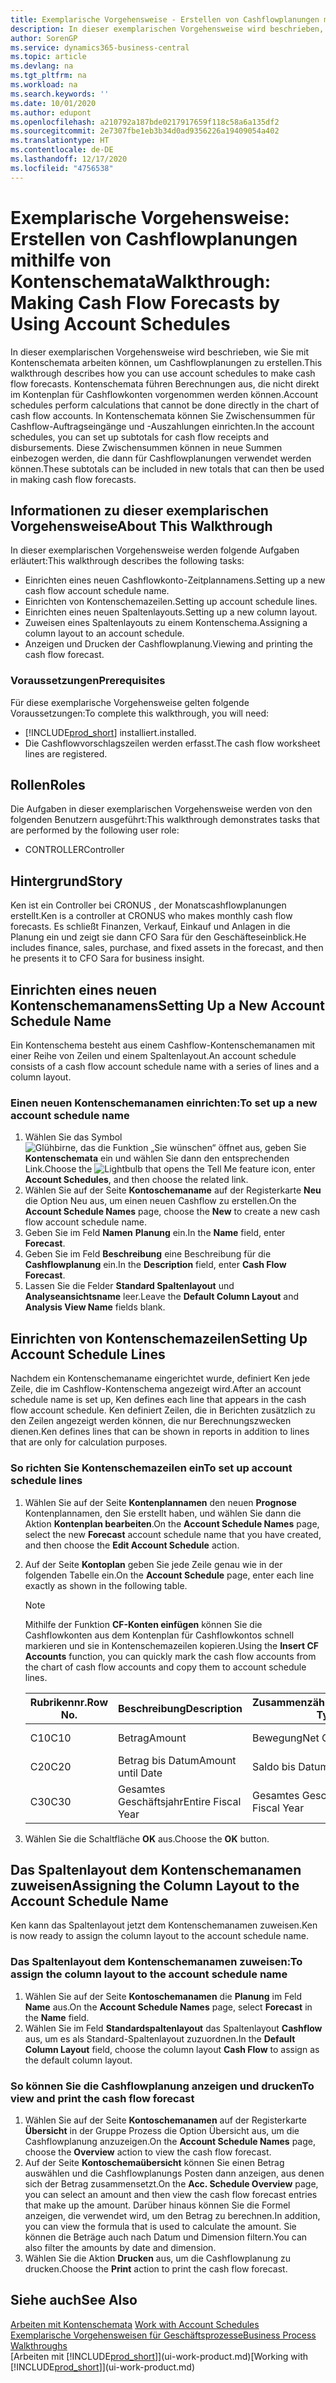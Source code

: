 ```yaml
---
title: Exemplarische Vorgehensweise - Erstellen von Cashflowplanungen mithilfe von Kontenschemata | Microsoft Docs
description: In dieser exemplarischen Vorgehensweise wird beschrieben, wie Sie mit Kontenschemata arbeiten können, um Cashflowplanungen zu erstellen. Kontenschemata führen Berechnungen aus, die nicht direkt im Kontenplan für Cashflowkonten vorgenommen werden können. In Kontenschemata können Sie Zwischensummen für Cashflow-Auftragseingänge und -Auszahlungen einrichten. Diese Zwischensummen können in neue Summen einbezogen werden, die dann für Cashflowplanungen verwendet werden können.
author: SorenGP
ms.service: dynamics365-business-central
ms.topic: article
ms.devlang: na
ms.tgt_pltfrm: na
ms.workload: na
ms.search.keywords: ''
ms.date: 10/01/2020
ms.author: edupont
ms.openlocfilehash: a210792a187bde0217917659f118c58a6a135df2
ms.sourcegitcommit: 2e7307fbe1eb3b34d0ad9356226a19409054a402
ms.translationtype: HT
ms.contentlocale: de-DE
ms.lasthandoff: 12/17/2020
ms.locfileid: "4756538"
---
```

# <a name="walkthrough-making-cash-flow-forecasts-by-using-account-schedules"></a><span data-ttu-id="59f42-106">Exemplarische Vorgehensweise: Erstellen von Cashflowplanungen mithilfe von Kontenschemata</span><span class="sxs-lookup"><span data-stu-id="59f42-106">Walkthrough: Making Cash Flow Forecasts by Using Account Schedules</span></span>
<span data-ttu-id="59f42-107">In dieser exemplarischen Vorgehensweise wird beschrieben, wie Sie mit Kontenschemata arbeiten können, um Cashflowplanungen zu erstellen.</span><span class="sxs-lookup"><span data-stu-id="59f42-107">This walkthrough describes how you can use account schedules to make cash flow forecasts.</span></span> <span data-ttu-id="59f42-108">Kontenschemata führen Berechnungen aus, die nicht direkt im Kontenplan für Cashflowkonten vorgenommen werden können.</span><span class="sxs-lookup"><span data-stu-id="59f42-108">Account schedules perform calculations that cannot be done directly in the chart of cash flow accounts.</span></span> <span data-ttu-id="59f42-109">In Kontenschemata können Sie Zwischensummen für Cashflow-Auftragseingänge und -Auszahlungen einrichten.</span><span class="sxs-lookup"><span data-stu-id="59f42-109">In the account schedules, you can set up subtotals for cash flow receipts and disbursements.</span></span> <span data-ttu-id="59f42-110">Diese Zwischensummen können in neue Summen einbezogen werden, die dann für Cashflowplanungen verwendet werden können.</span><span class="sxs-lookup"><span data-stu-id="59f42-110">These subtotals can be included in new totals that can then be used in making cash flow forecasts.</span></span>  

## <a name="about-this-walkthrough"></a><span data-ttu-id="59f42-111">Informationen zu dieser exemplarischen Vorgehensweise</span><span class="sxs-lookup"><span data-stu-id="59f42-111">About This Walkthrough</span></span>  
<span data-ttu-id="59f42-112">In dieser exemplarischen Vorgehensweise werden folgende Aufgaben erläutert:</span><span class="sxs-lookup"><span data-stu-id="59f42-112">This walkthrough describes the following tasks:</span></span>  

- <span data-ttu-id="59f42-113">Einrichten eines neuen Cashflowkonto-Zeitplannamens.</span><span class="sxs-lookup"><span data-stu-id="59f42-113">Setting up a new cash flow account schedule name.</span></span>  
- <span data-ttu-id="59f42-114">Einrichten von Kontenschemazeilen.</span><span class="sxs-lookup"><span data-stu-id="59f42-114">Setting up account schedule lines.</span></span>  
- <span data-ttu-id="59f42-115">Einrichten eines neuen Spaltenlayouts.</span><span class="sxs-lookup"><span data-stu-id="59f42-115">Setting up a new column layout.</span></span>  
- <span data-ttu-id="59f42-116">Zuweisen eines Spaltenlayouts zu einem Kontenschema.</span><span class="sxs-lookup"><span data-stu-id="59f42-116">Assigning a column layout to an account schedule.</span></span>  
- <span data-ttu-id="59f42-117">Anzeigen und Drucken der Cashflowplanung.</span><span class="sxs-lookup"><span data-stu-id="59f42-117">Viewing and printing the cash flow forecast.</span></span>  

### <a name="prerequisites"></a><span data-ttu-id="59f42-118">Voraussetzungen</span><span class="sxs-lookup"><span data-stu-id="59f42-118">Prerequisites</span></span>  
<span data-ttu-id="59f42-119">Für diese exemplarische Vorgehensweise gelten folgende Voraussetzungen:</span><span class="sxs-lookup"><span data-stu-id="59f42-119">To complete this walkthrough, you will need:</span></span>  

- [!INCLUDE[prod_short](includes/prod_short.md)] <span data-ttu-id="59f42-120">installiert.</span><span class="sxs-lookup"><span data-stu-id="59f42-120">installed.</span></span>  
- <span data-ttu-id="59f42-121">Die Cashflowvorschlagszeilen werden erfasst.</span><span class="sxs-lookup"><span data-stu-id="59f42-121">The cash flow worksheet lines are registered.</span></span>  

## <a name="roles"></a><span data-ttu-id="59f42-122">Rollen</span><span class="sxs-lookup"><span data-stu-id="59f42-122">Roles</span></span>  
<span data-ttu-id="59f42-123">Die Aufgaben in dieser exemplarischen Vorgehensweise werden von den folgenden Benutzern ausgeführt:</span><span class="sxs-lookup"><span data-stu-id="59f42-123">This walkthrough demonstrates tasks that are performed by the following user role:</span></span>  

- <span data-ttu-id="59f42-124">CONTROLLER</span><span class="sxs-lookup"><span data-stu-id="59f42-124">Controller</span></span>  

## <a name="story"></a><span data-ttu-id="59f42-125">Hintergrund</span><span class="sxs-lookup"><span data-stu-id="59f42-125">Story</span></span>  
<span data-ttu-id="59f42-126">Ken ist ein Controller bei CRONUS , der Monatscashflowplanungen erstellt.</span><span class="sxs-lookup"><span data-stu-id="59f42-126">Ken is a controller at CRONUS who makes monthly cash flow forecasts.</span></span> <span data-ttu-id="59f42-127">Es schließt Finanzen, Verkauf, Einkauf und Anlagen in die Planung ein und zeigt sie dann CFO Sara für den Geschäfteseinblick.</span><span class="sxs-lookup"><span data-stu-id="59f42-127">He includes finance, sales, purchase, and fixed assets in the forecast, and then he presents it to CFO Sara for business insight.</span></span>  

## <a name="setting-up-a-new-account-schedule-name"></a><span data-ttu-id="59f42-128">Einrichten eines neuen Kontenschemanamens</span><span class="sxs-lookup"><span data-stu-id="59f42-128">Setting Up a New Account Schedule Name</span></span>  
<span data-ttu-id="59f42-129">Ein Kontenschema besteht aus einem Cashflow-Kontenschemanamen mit einer Reihe von Zeilen und einem Spaltenlayout.</span><span class="sxs-lookup"><span data-stu-id="59f42-129">An account schedule consists of a cash flow account schedule name with a series of lines and a column layout.</span></span>  

### <a name="to-set-up-a-new-account-schedule-name"></a><span data-ttu-id="59f42-130">Einen neuen Kontenschemanamen einrichten:</span><span class="sxs-lookup"><span data-stu-id="59f42-130">To set up a new account schedule name</span></span>  

1.  <span data-ttu-id="59f42-131">Wählen Sie das Symbol ![Glühbirne, das die Funktion „Sie wünschen“ öffnet](media/ui-search/search_small.png "Was möchten Sie tun?") aus, geben Sie **Kontenschemata** ein und wählen Sie dann den entsprechenden Link.</span><span class="sxs-lookup"><span data-stu-id="59f42-131">Choose the ![Lightbulb that opens the Tell Me feature](media/ui-search/search_small.png "Tell me what you want to do") icon, enter **Account Schedules**, and then choose the related link.</span></span>  
2.  <span data-ttu-id="59f42-132">Wählen Sie auf der Seite **Kontoschemaname** auf der Registerkarte **Neu** die Option Neu aus, um einen neuen Cashflow zu erstellen.</span><span class="sxs-lookup"><span data-stu-id="59f42-132">On the **Account Schedule Names** page, choose the **New** to create a new cash flow account schedule name.</span></span>  
3.  <span data-ttu-id="59f42-133">Geben Sie im Feld **Namen** **Planung** ein.</span><span class="sxs-lookup"><span data-stu-id="59f42-133">In the **Name** field, enter **Forecast**.</span></span>  
4.  <span data-ttu-id="59f42-134">Geben Sie im Feld **Beschreibung** eine Beschreibung für die **Cashflowplanung** ein.</span><span class="sxs-lookup"><span data-stu-id="59f42-134">In the **Description** field, enter **Cash Flow Forecast**.</span></span>  
5.  <span data-ttu-id="59f42-135">Lassen Sie die Felder **Standard Spaltenlayout** und **Analyseansichtsname** leer.</span><span class="sxs-lookup"><span data-stu-id="59f42-135">Leave the **Default Column Layout** and **Analysis View Name** fields blank.</span></span>  

## <a name="setting-up-account-schedule-lines"></a><span data-ttu-id="59f42-136">Einrichten von Kontenschemazeilen</span><span class="sxs-lookup"><span data-stu-id="59f42-136">Setting Up Account Schedule Lines</span></span>  
<span data-ttu-id="59f42-137">Nachdem ein Kontenschemaname eingerichtet wurde, definiert Ken jede Zeile, die im Cashflow-Kontenschema angezeigt wird.</span><span class="sxs-lookup"><span data-stu-id="59f42-137">After an account schedule name is set up, Ken defines each line that appears in the cash flow account schedule.</span></span> <span data-ttu-id="59f42-138">Ken definiert Zeilen, die in Berichten zusätzlich zu den Zeilen angezeigt werden können, die nur Berechnungszwecken dienen.</span><span class="sxs-lookup"><span data-stu-id="59f42-138">Ken defines lines that can be shown in reports in addition to lines that are only for calculation purposes.</span></span>  

### <a name="to-set-up-account-schedule-lines"></a><span data-ttu-id="59f42-139">So richten Sie Kontenschemazeilen ein</span><span class="sxs-lookup"><span data-stu-id="59f42-139">To set up account schedule lines</span></span>  

1.  <span data-ttu-id="59f42-140">Wählen Sie auf der Seite **Kontenplannamen** den neuen **Prognose** Kontenplannamen, den Sie erstellt haben, und wählen Sie dann die Aktion **Kontenplan bearbeiten**.</span><span class="sxs-lookup"><span data-stu-id="59f42-140">On the **Account Schedule Names** page, select the new **Forecast** account schedule name that you have created, and then choose the **Edit Account Schedule** action.</span></span>  
2.  <span data-ttu-id="59f42-141">Auf der Seite **Kontoplan** geben Sie jede Zeile genau wie in der folgenden Tabelle ein.</span><span class="sxs-lookup"><span data-stu-id="59f42-141">On the **Account Schedule** page, enter each line exactly as shown in the following table.</span></span>  

    > [!NOTE]  
    >  <span data-ttu-id="59f42-142">Mithilfe der Funktion **CF-Konten einfügen** können Sie die Cashflowkonten aus dem Kontenplan für Cashflowkontos schnell markieren und sie in Kontenschemazeilen kopieren.</span><span class="sxs-lookup"><span data-stu-id="59f42-142">Using the **Insert CF Accounts** function, you can quickly mark the cash flow accounts from the chart of cash flow accounts and copy them to account schedule lines.</span></span>  

    |<span data-ttu-id="59f42-143">Rubrikennr.</span><span class="sxs-lookup"><span data-stu-id="59f42-143">Row No.</span></span>|<span data-ttu-id="59f42-144">Beschreibung</span><span class="sxs-lookup"><span data-stu-id="59f42-144">Description</span></span>|<span data-ttu-id="59f42-145">Zusammenzählungsart</span><span class="sxs-lookup"><span data-stu-id="59f42-145">Totaling Type</span></span>|<span data-ttu-id="59f42-146">Zusammenzählung</span><span class="sxs-lookup"><span data-stu-id="59f42-146">Totaling</span></span>|<span data-ttu-id="59f42-147">Zeilenart</span><span class="sxs-lookup"><span data-stu-id="59f42-147">Row Type</span></span>|<span data-ttu-id="59f42-148">Betragsart</span><span class="sxs-lookup"><span data-stu-id="59f42-148">Amount Type</span></span>|<span data-ttu-id="59f42-149">Anzeigen</span><span class="sxs-lookup"><span data-stu-id="59f42-149">Show</span></span>|  
    |-------|-----------|-------------|--------|--------|-----------|----|
    |<span data-ttu-id="59f42-150">C10</span><span class="sxs-lookup"><span data-stu-id="59f42-150">C10</span></span>|<span data-ttu-id="59f42-151">Betrag</span><span class="sxs-lookup"><span data-stu-id="59f42-151">Amount</span></span>|<span data-ttu-id="59f42-152">Bewegung</span><span class="sxs-lookup"><span data-stu-id="59f42-152">Net Change</span></span>|<span data-ttu-id="59f42-153">Posten</span><span class="sxs-lookup"><span data-stu-id="59f42-153">Entries</span></span>|<span data-ttu-id="59f42-154">Nettobetrag</span><span class="sxs-lookup"><span data-stu-id="59f42-154">Net Amount</span></span>|<span data-ttu-id="59f42-155">Immer</span><span class="sxs-lookup"><span data-stu-id="59f42-155">Always</span></span>|  
    |<span data-ttu-id="59f42-156">C20</span><span class="sxs-lookup"><span data-stu-id="59f42-156">C20</span></span>|<span data-ttu-id="59f42-157">Betrag bis Datum</span><span class="sxs-lookup"><span data-stu-id="59f42-157">Amount until Date</span></span>|<span data-ttu-id="59f42-158">Saldo bis Datum</span><span class="sxs-lookup"><span data-stu-id="59f42-158">Balance at Date</span></span>|<span data-ttu-id="59f42-159">Posten</span><span class="sxs-lookup"><span data-stu-id="59f42-159">Entries</span></span>|<span data-ttu-id="59f42-160">Nettobetrag</span><span class="sxs-lookup"><span data-stu-id="59f42-160">Net Amount</span></span>|<span data-ttu-id="59f42-161">Immer</span><span class="sxs-lookup"><span data-stu-id="59f42-161">Always</span></span>|  
    |<span data-ttu-id="59f42-162">C30</span><span class="sxs-lookup"><span data-stu-id="59f42-162">C30</span></span>|<span data-ttu-id="59f42-163">Gesamtes Geschäftsjahr</span><span class="sxs-lookup"><span data-stu-id="59f42-163">Entire Fiscal Year</span></span>|<span data-ttu-id="59f42-164">Gesamtes Geschäftsjahr</span><span class="sxs-lookup"><span data-stu-id="59f42-164">Entire Fiscal Year</span></span>|<span data-ttu-id="59f42-165">Posten</span><span class="sxs-lookup"><span data-stu-id="59f42-165">Entries</span></span>|<span data-ttu-id="59f42-166">Nettobetrag</span><span class="sxs-lookup"><span data-stu-id="59f42-166">Net Amount</span></span>|<span data-ttu-id="59f42-167">Immer</span><span class="sxs-lookup"><span data-stu-id="59f42-167">Always</span></span>|  

4.  <span data-ttu-id="59f42-168">Wählen Sie die Schaltfläche **OK** aus.</span><span class="sxs-lookup"><span data-stu-id="59f42-168">Choose the **OK** button.</span></span>  

## <a name="assigning-the-column-layout-to-the-account-schedule-name"></a><span data-ttu-id="59f42-169">Das Spaltenlayout dem Kontenschemanamen zuweisen</span><span class="sxs-lookup"><span data-stu-id="59f42-169">Assigning the Column Layout to the Account Schedule Name</span></span>  
<span data-ttu-id="59f42-170">Ken kann das Spaltenlayout jetzt dem Kontenschemanamen zuweisen.</span><span class="sxs-lookup"><span data-stu-id="59f42-170">Ken is now ready to assign the column layout to the account schedule name.</span></span>  

### <a name="to-assign-the-column-layout-to-the-account-schedule-name"></a><span data-ttu-id="59f42-171">Das Spaltenlayout dem Kontenschemanamen zuweisen:</span><span class="sxs-lookup"><span data-stu-id="59f42-171">To assign the column layout to the account schedule name</span></span>  

1.  <span data-ttu-id="59f42-172">Wählen Sie auf der Seite **Kontoschemanamen** die **Planung** im Feld **Name** aus.</span><span class="sxs-lookup"><span data-stu-id="59f42-172">On the **Account Schedule Names** page, select **Forecast** in the **Name** field.</span></span>  
2.  <span data-ttu-id="59f42-173">Wählen Sie im Feld **Standardspaltenlayout** das Spaltenlayout **Cashflow** aus, um es als Standard-Spaltenlayout zuzuordnen.</span><span class="sxs-lookup"><span data-stu-id="59f42-173">In the **Default Column Layout** field, choose the column layout **Cash Flow** to assign as the default column layout.</span></span>  

### <a name="to-view-and-print-the-cash-flow-forecast"></a><span data-ttu-id="59f42-174">So können Sie die Cashflowplanung anzeigen und drucken</span><span class="sxs-lookup"><span data-stu-id="59f42-174">To view and print the cash flow forecast</span></span>  
1.  <span data-ttu-id="59f42-175">Wählen Sie auf der Seite **Kontoschemanamen** auf der Registerkarte **Übersicht** in der Gruppe Prozess die Option Übersicht aus, um die Cashflowplanung anzuzeigen.</span><span class="sxs-lookup"><span data-stu-id="59f42-175">On the **Account Schedule Names** page, choose the **Overview** action to view the cash flow forecast.</span></span>  
2.  <span data-ttu-id="59f42-176">Auf der Seite **Kontoschemaübersicht** können Sie einen Betrag auswählen und die Cashflowplanungs Posten dann anzeigen, aus denen sich der Betrag zusammensetzt.</span><span class="sxs-lookup"><span data-stu-id="59f42-176">On the **Acc. Schedule Overview** page, you can select an amount and then view the cash flow forecast entries that make up the amount.</span></span> <span data-ttu-id="59f42-177">Darüber hinaus können Sie die Formel anzeigen, die verwendet wird, um den Betrag zu berechnen.</span><span class="sxs-lookup"><span data-stu-id="59f42-177">In addition, you can view the formula that is used to calculate the amount.</span></span> <span data-ttu-id="59f42-178">Sie können die Beträge auch nach Datum und Dimension filtern.</span><span class="sxs-lookup"><span data-stu-id="59f42-178">You can also filter the amounts by date and dimension.</span></span>  
3.  <span data-ttu-id="59f42-179">Wählen Sie die Aktion **Drucken** aus, um die Cashflowplanung zu drucken.</span><span class="sxs-lookup"><span data-stu-id="59f42-179">Choose the **Print** action to print the cash flow forecast.</span></span>  

## <a name="see-also"></a><span data-ttu-id="59f42-180">Siehe auch</span><span class="sxs-lookup"><span data-stu-id="59f42-180">See Also</span></span>  
 <span data-ttu-id="59f42-181">[Arbeiten mit Kontenschemata](bi-how-work-account-schedule.md) </span><span class="sxs-lookup"><span data-stu-id="59f42-181">[Work with Account Schedules](bi-how-work-account-schedule.md) </span></span>  
 [<span data-ttu-id="59f42-182">Exemplarische Vorgehensweisen für Geschäftsprozesse</span><span class="sxs-lookup"><span data-stu-id="59f42-182">Business Process Walkthroughs</span></span>](walkthrough-business-process-walkthroughs.md)  
 <span data-ttu-id="59f42-183">[Arbeiten mit [!INCLUDE[prod_short](includes/prod_short.md)]](ui-work-product.md)</span><span class="sxs-lookup"><span data-stu-id="59f42-183">[Working with [!INCLUDE[prod_short](includes/prod_short.md)]](ui-work-product.md)</span></span>
